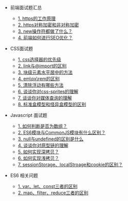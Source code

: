 - 前端面试题汇总 </br>
  - [1. https的工作原理](https://github.com/baixue0111/webInterView/issues/1)</br>
  - [2. https对称加密和非对称加密](https://github.com/baixue0111/webInterView/issues/2)</br>
  - [3. new操作符都做了什么？](https://github.com/baixue0111/webInterView/issues/3)</br>
  - [4. 前端如何进行SEO优化？](https://github.com/baixue0111/webInterView/issues/4)</br>

- CSS面试题</br>
  - [1. css选择器的优先级](https://github.com/baixue0111/webInterView/issues/5)</br>
  - [2. link与@import的区别](https://github.com/baixue0111/webInterView/issues/6)</br>
  - [3. 块级元素水平居中的方法](https://github.com/baixue0111/webInterView/issues/7)</br>
  - [4. em\px\rem的区别](https://github.com/baixue0111/webInterView/issues/8)</br>
  - [5. 清除浮动有哪些方法](https://github.com/baixue0111/webInterView/issues/9)</br>
  - [6. 谈谈你对css-sprites的理解](https://github.com/baixue0111/webInterView/issues/10)</br>
  - [7. 谈谈你对媒体查询的理解](https://github.com/baixue0111/webInterView/issues/11)</br>
  - [8. 标准盒模型和怪异盒模型的区别](https://github.com/baixue0111/webInterView/issues/12)</br>

- Javascript 面试题</br>
  - [1. 如何判断是否为数组？](https://github.com/baixue0111/webInterView/issues/13)</br>
  - [2. ES6模块与CommonJS模块有什么区别？](https://github.com/baixue0111/webInterView/issues/14)</br>
  - [3. null与undefined的区别是什么](https://github.com/baixue0111/webInterView/issues/15)</br>
  - [4. 谈谈你对原型链的理解](https://github.com/baixue0111/webInterView/issues/16)</br>
  - [5. 如何实现深拷贝？](https://github.com/baixue0111/webInterView/issues/19)</br>
  - [6. 如何实现浅拷贝？](https://github.com/baixue0111/webInterView/issues/20)</br>
  - [7. sessionStorage、localStroage和cookie的区别？](https://github.com/baixue0111/webInterView/issues/21)</br>

- ES6 相关问题</br>
  - [1. var、let、const三者的区别](https://github.com/baixue0111/webInterView/issues/17)</br>
  - [2. map、filter、reduce三者的区别](https://github.com/baixue0111/webInterView/issues/18)</br>